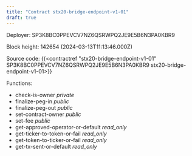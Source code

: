 ```yaml
---
title: "Contract stx20-bridge-endpoint-v1-01"
draft: true
---
```

Deployer: SP3K8BC0PPEVCV7NZ6QSRWPQ2JE9E5B6N3PA0KBR9


 



Block height: 142654 (2024-03-13T11:13:46.000Z)

Source code: {{<contractref "stx20-bridge-endpoint-v1-01" SP3K8BC0PPEVCV7NZ6QSRWPQ2JE9E5B6N3PA0KBR9 stx20-bridge-endpoint-v1-01>}}

Functions:

* check-is-owner _private_
* finalize-peg-in _public_
* finalize-peg-out _public_
* set-contract-owner _public_
* set-fee _public_
* get-approved-operator-or-default _read_only_
* get-ticker-to-token-or-fail _read_only_
* get-token-to-ticker-or-fail _read_only_
* get-tx-sent-or-default _read_only_
